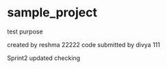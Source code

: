 # sample_project
test purpose

created by reshma 22222
code submitted by divya 111

Sprint2 updated checking
